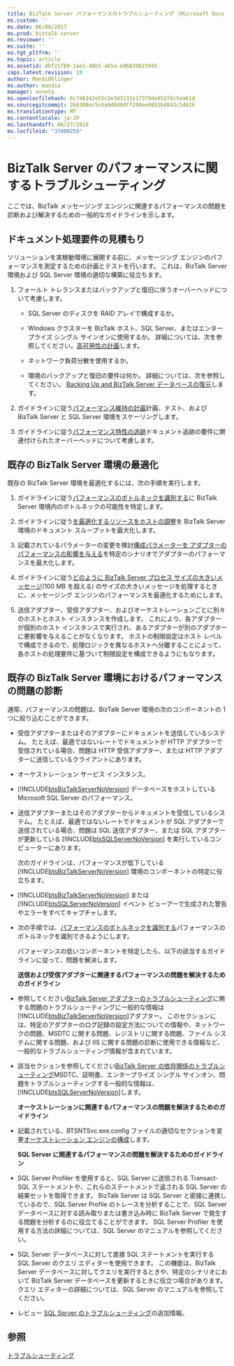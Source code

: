 ```yaml
---
title: BizTalk Server パフォーマンスのトラブルシューティング |Microsoft Docs
ms.custom: ''
ms.date: 06/08/2017
ms.prod: biztalk-server
ms.reviewer: ''
ms.suite: ''
ms.tgt_pltfrm: ''
ms.topic: article
ms.assetid: dbf21fb9-1ae1-48b5-a65a-e96839b23945
caps.latest.revision: 18
author: MandiOhlinger
ms.author: mandia
manager: anneta
ms.openlocfilehash: 6c748342e55c2e343131e17379de652f6c5ea61d
ms.sourcegitcommit: 266308ec5c6a9d8d80ff298ee6051b4843c5d626
ms.translationtype: MT
ms.contentlocale: ja-JP
ms.lasthandoff: 06/27/2018
ms.locfileid: "37009259"
---
```

# <a name="troubleshooting-biztalk-server-performance"></a>BizTalk Server のパフォーマンスに関するトラブルシューティング
ここでは、BizTalk メッセージング エンジンに関連するパフォーマンスの問題を診断および解決するための一般的なガイドラインを示します。  
  
## <a name="estimating-document-processing-requirements"></a>ドキュメント処理要件の見積もり  
 ソリューションを実稼動環境に展開する前に、メッセージング エンジンのパフォーマンスを測定するための計画とテストを行います。 これは、BizTalk Server 環境および SQL Server 環境の適切な構築に役立ちます。  
  
1.  フォールト トレランスまたはバックアップと復旧に伴うオーバーヘッドについて考慮します。  
  
    -   SQL Server のディスクを RAID アレイで構成するか。  
  
    -   Windows クラスターを BizTalk ホスト、SQL Server、またはエンタープライズ シングル サインオンに使用するか。 詳細については、次を参照してください。[高可用性の計画](../core/planning-for-high-availability3.md)します。  
  
    -   ネットワーク負荷分散を使用するか。  
  
    -   環境のバックアップと復旧の要件は何か。 詳細については、次を参照してください。 [Backing Up and BizTalk Server データベースの復元](../core/backing-up-and-restoring-biztalk-server-databases.md)します。  
  
2.  ガイドラインに従う[パフォーマンス維持の計画](../core/planning-for-sustained-performance.md)計画、テスト、および BizTalk Server と SQL Server 環境をスケーリングします。  
  
3.  ガイドラインに従う[パフォーマンス特性の追跡](../core/tracking-performance-characteristics.md)ドキュメント追跡の要件に関連付けられたオーバーヘッドについて考慮します。  
  
## <a name="optimizing-an-existing-biztalk-server-environment"></a>既存の BizTalk Server 環境の最適化  
 既存の BizTalk Server 環境を最適化するには、次の手順を実行します。  
  
1.  ガイドラインに従う[パフォーマンスのボトルネックを識別する](../core/identifying-performance-bottlenecks.md)に BizTalk Server 環境内のボトルネックの可能性を特定します。  
  
2.  ガイドラインに従う[を最適化するリソースをホストの調整](../core/optimizing-resource-usage-through-host-throttling.md)を BizTalk Server 環境のドキュメント スループットを最大化します。  
  
3.  記載されているパラメーターの変更を検討[構成パラメーターを アダプターのパフォーマンスの影響を与える](../core/configuration-parameters-that-affect-adapter-performance.md)を特定のシナリオでアダプターのパフォーマンスを最大化します。  
  
4.  ガイドラインに従う[どのように BizTalk Server プロセス サイズの大きいメッセージ](../core/how-biztalk-server-processes-large-messages.md)(100 MB を超える) のサイズの大きいメッセージを処理するときに、メッセージング エンジンのパフォーマンスを最適化するためにします。  
  
5.  送信アダプター、受信アダプター、およびオーケストレーションごとに別々のホストとホスト インスタンスを作成します。 これにより、各アダプターが個別のホスト インスタンスで実行され、あるアダプターが別のアダプターに悪影響を与えることがなくなります。 ホストの制限設定はホスト レベルで構成できるので、処理ロジックを異なるホストへ分離することによって、各ホストの処理要件に基づいて制限設定を構成できるようにもなります。  
  
## <a name="diagnosing-performance-problems-in-an-existing-biztalk-server-environment"></a>既存の BizTalk Server 環境におけるパフォーマンスの問題の診断  
 通常、パフォーマンスの問題は、BizTalk Server 環境の次のコンポーネントの 1 つに絞り込むことができます。  
  
- 受信アダプターまたはそのアダプターにドキュメントを送信しているシステム。 たとえば、最適ではないレートでドキュメントが HTTP アダプターで受信されている場合、問題は HTTP 受信アダプター、または HTTP アダプターに送信しているクライアントにあります。  
  
- オーケストレーション サービス インスタンス。  
  
- [!INCLUDE[btsBizTalkServerNoVersion](../includes/btsbiztalkservernoversion-md.md)] データベースをホストしている Microsoft SQL Server のパフォーマンス。  
  
- 送信アダプターまたはそのアダプターからドキュメントを受信しているシステム。 たとえば、最適ではないレートでドキュメントが SQL アダプターで送信されている場合、問題は SQL 送信アダプター、または SQL アダプターが更新している [!INCLUDE[btsSQLServerNoVersion](../includes/btssqlservernoversion-md.md)] を実行しているコンピューターにあります。  
  
  次のガイドラインは、パフォーマンスが低下している [!INCLUDE[btsBizTalkServerNoVersion](../includes/btsbiztalkservernoversion-md.md)] 環境のコンポーネントの特定に役立ちます。  
  
- [!INCLUDE[btsBizTalkServerNoVersion](../includes/btsbiztalkservernoversion-md.md)] または [!INCLUDE[btsSQLServerNoVersion](../includes/btssqlservernoversion-md.md)] イベント ビューアーで生成された警告やエラーをすべてキャプチャします。  
  
- 次の手順では、[パフォーマンスのボトルネックを識別する](../core/identifying-performance-bottlenecks.md)パフォーマンスのボトルネックを識別できるようにします。  
  
  パフォーマンスの低いコンポーネントを特定したら、以下の該当するガイドラインに従って、問題を解決します。  
  
  **送信および受信アダプターに関連するパフォーマンスの問題を解決するためのガイドライン**  
  
- 参照してください[BizTalk Server アダプターのトラブルシューティング](../core/troubleshooting-biztalk-server-adapters.md)に関する問題のトラブルシューティングに一般的な情報は[!INCLUDE[btsBizTalkServerNoVersion](../includes/btsbiztalkservernoversion-md.md)]アダプター。 このセクションには、特定のアダプターのログ記録の設定方法についての情報や、ネットワークの問題、MSDTC に関する問題、レジストリに関する問題、ファイル システムに関する問題、および IIS に関する問題の診断に使用できる情報など、一般的なトラブルシューティング情報が含まれています。  
  
- 該当セクションを参照してください[BizTalk Server の依存関係のトラブルシューティング](../core/troubleshooting-biztalk-server-dependencies.md)MSDTC、証明書、エンタープライズ シングル サインオン、問題をトラブルシューティングする一般的な情報は、[!INCLUDE[btsSQLServerNoVersion](../includes/btssqlservernoversion-md.md)]します。  
  
  **オーケストレーションに関連するパフォーマンスの問題を解決するためのガイドライン**  
  
- 記載されている、BTSNTSvc.exe.config ファイルの適切なセクションを変更[オーケストレーション エンジンの構成](../core/orchestration-engine-configuration.md)します。  
  
  **SQL Server に関連するパフォーマンスの問題を解決するためのガイドライン**  
  
- SQL Server Profiler を使用すると、SQL Server に送信される Transact-SQL ステートメントや、これらのステートメントで返される SQL Server の結果セットを取得できます。 BizTalk Server は SQL Server と密接に連携しているので、SQL Server Profile のトレースを分析することで、SQL Server データベースに対する読み取りまたは書き込み時に BizTalk Server で発生する問題を分析するのに役立てることができます。 SQL Server Profiler を使用する方法の詳細については、SQL Server のマニュアルを参照してください。  
  
- SQL Server データベースに対して直接 SQL ステートメントを実行する SQL Server のクエリ エディターを使用できます。 この機能は、BizTalk Server データベースに対してクエリを実行するときや、特定のシナリオにおいて BizTalk Server データベースを更新するときに役立つ場合があります。 クエリ エディターの詳細については、SQL Server のマニュアルを参照してください。  
  
- レビュー [SQL Server のトラブルシューティング](../core/troubleshooting-sql-server.md)の追加情報。  
  
## <a name="see-also"></a>参照  
 [トラブルシューティング](../core/troubleshooting.md)